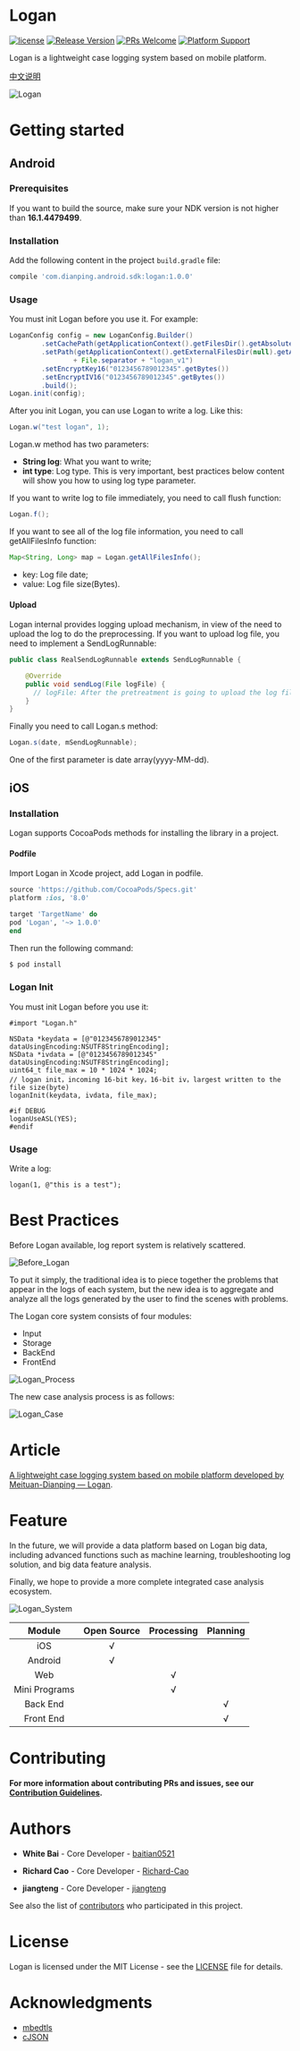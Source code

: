 # Logan

[![license](https://img.shields.io/badge/license-MIT-brightgreen.svg?style=flat)](https://raw.githubusercontent.com/Meituan-Dianping/Logan/master/LICENSE)
[![Release Version](https://img.shields.io/github/release/Meituan-Dianping/Logan.svg?maxAge=2592000?style=flat-square)](https://github.com/Meituan-Dianping/Logan/releases)
[![PRs Welcome](https://img.shields.io/badge/PRs-welcome-brightgreen.svg)](https://github.com/Meituan-Dianping/Logan/pulls)
[![Platform Support](https://img.shields.io/badge/Platform-%20iOS%20%7C%20Android%20-brightgreen.svg)](https://github.com/Meituan-Dianping/Logan/wiki)

Logan is a lightweight case logging system based on mobile platform.

[中文说明](./README-zh.md)

![Logan](./img/logan_arch.png)

# Getting started

## Android

### Prerequisites

If you want to build the source, make sure your NDK version is not higher than **16.1.4479499**.

### Installation

Add the following content in the project `build.gradle` file:

```groovy
compile 'com.dianping.android.sdk:logan:1.0.0'
```

### Usage

You must init Logan before you use it. For example:

```java
LoganConfig config = new LoganConfig.Builder()
        .setCachePath(getApplicationContext().getFilesDir().getAbsolutePath())
        .setPath(getApplicationContext().getExternalFilesDir(null).getAbsolutePath()
                + File.separator + "logan_v1")
        .setEncryptKey16("0123456789012345".getBytes())
        .setEncryptIV16("0123456789012345".getBytes())
        .build();
Logan.init(config);
```

After you init Logan, you can use Logan to write a log. Like this:

```java
Logan.w("test logan", 1);
```

Logan.w method has two parameters:

- **String log**: What you want to write;
- **int type**: Log type. This is very important, best practices below content will show you how to using log type parameter.

If you want to write log to file immediately, you need to call flush function:

```java
Logan.f();
```

If you want to see all of the log file information, you need to call getAllFilesInfo function:

```java
Map<String, Long> map = Logan.getAllFilesInfo();
```

- key: Log file date;
- value: Log file size(Bytes).

#### Upload

Logan internal provides logging upload mechanism, in view of the need to upload the log to do the preprocessing. If you want to upload log file, you need to implement a SendLogRunnable:

```java
public class RealSendLogRunnable extends SendLogRunnable {

    @Override
    public void sendLog(File logFile) {
      // logFile: After the pretreatment is going to upload the log file
    }
}
```

Finally you need to call Logan.s method:

```java
Logan.s(date, mSendLogRunnable);
```

One of the first parameter is date array(yyyy-MM-dd).

## iOS

### Installation

Logan supports CocoaPods methods for installing the library in a project.

#### Podfile

Import Logan in Xcode project, add Logan in podfile.

```ruby
source 'https://github.com/CocoaPods/Specs.git'
platform :ios, '8.0'

target 'TargetName' do
pod 'Logan', '~> 1.0.0'
end
```

Then run the following command:

```bash
$ pod install
```

### Logan Init

You must init Logan before you use it:

```objc
#import "Logan.h"

NSData *keydata = [@"0123456789012345" dataUsingEncoding:NSUTF8StringEncoding]; 
NSData *ivdata = [@"0123456789012345" dataUsingEncoding:NSUTF8StringEncoding];
uint64_t file_max = 10 * 1024 * 1024;
// logan init，incoming 16-bit key，16-bit iv，largest written to the file size(byte)
loganInit(keydata, ivdata, file_max);

#if DEBUG
loganUseASL(YES);
#endif
```

### Usage

Write a log:

```objc
logan(1, @"this is a test");
```

# Best Practices

Before Logan available, log report system is relatively scattered.

![Before_Logan](./img/before_logan.png)

To put it simply, the traditional idea is to piece together the problems that appear in the logs of each system, but the new idea is to aggregate and analyze all the logs generated by the user to find the scenes with problems.

The Logan core system consists of four modules:

- Input
- Storage
- BackEnd
- FrontEnd

![Logan_Process](./img/logan_process.png)

The new case analysis process is as follows:

![Logan_Case](./img/logan_case.png)

# Article

[A lightweight case logging system based on mobile platform developed by Meituan-Dianping — Logan](https://tech.meituan.com/Logan.html).

# Feature

In the future, we will provide a data platform based on Logan big data, including advanced functions such as machine learning, troubleshooting log solution, and big data feature analysis.

Finally, we hope to provide a more complete integrated case analysis ecosystem.

![Logan_System](./img/logan_system.png)

| Module | Open Source | Processing | Planning |
| :------: | :--: | :-----: | :-: |
| iOS  |   √  |        |    |
| Android | √ |  |  |
| Web |  | √ |  |
| Mini Programs |  | √ |  |
| Back End |  |  | √ |
| Front End |  |  | √ |

# Contributing

**For more information about contributing PRs and issues, see our [Contribution Guidelines](./CONTRIBUTING.md).**

# Authors

* **White Bai** - Core Developer - [baitian0521](https://github.com/baitian0521)

* **Richard Cao** - Core Developer - [Richard-Cao](https://github.com/Richard-Cao)

* **jiangteng** - Core Developer - [jiangteng](https://github.com/jiangteng)

See also the list of [contributors](https://github.com/Meituan-Dianping/Logan/graphs/contributors) who participated in this project.

# License

Logan is licensed under the MIT License - see the [LICENSE](https://github.com/Meituan-Dianping/Logan/blob/master/LICENSE) file for details.

# Acknowledgments

- [mbedtls](https://github.com/ARMmbed/mbedtls)
- [cJSON](https://github.com/DaveGamble/cJSON)
